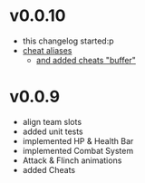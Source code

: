 # v0.0.10
- this changelog started:p
- [cheat aliases](https://github.com/rapushka/deck_scaler/pull/66)
  - [and added cheats "buffer"](https://github.com/rapushka/deck_scaler/pull/68)

# v0.0.9
- align team slots
- added unit tests
- implemented HP & Health Bar
- implemented Combat System
- Attack & Flinch animations
- added Cheats
